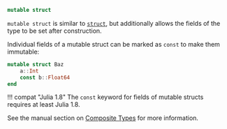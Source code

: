 ```julia
mutable struct
```

`mutable struct` is similar to [`struct`](@ref), but additionally allows the fields of the type to be set after construction.

Individual fields of a mutable struct can be marked as `const` to make them immutable:

```julia
mutable struct Baz
    a::Int
    const b::Float64
end
```

!!! compat "Julia 1.8"
    The `const` keyword for fields of mutable structs requires at least Julia 1.8.


See the manual section on [Composite Types](@ref) for more information.
